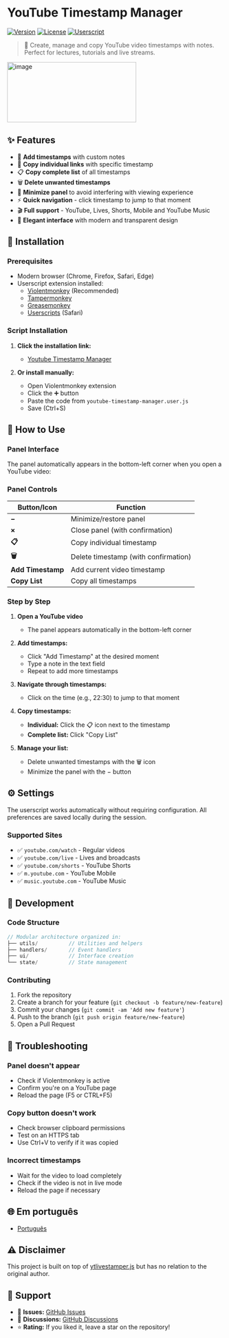 # YouTube Timestamp Manager

[![Version](https://img.shields.io/badge/version-1.0.6-blue.svg)](https://github.com/filipemanuelofs/youtube-timestamp-manager)
[![License](https://img.shields.io/badge/license-MIT-green.svg)](LICENSE)
[![Userscript](https://img.shields.io/badge/userscript-violentmonkey-orange.svg)](https://violentmonkey.github.io/)

> 🎯 Create, manage and copy YouTube video timestamps with notes. Perfect for lectures, tutorials and live streams.

<img width="300" height="140" alt="image" src="https://github.com/user-attachments/assets/ad11e324-f8fb-485e-8a07-731ae50c03d9" />

## ✨ Features

- 📝 **Add timestamps** with custom notes
- 🔗 **Copy individual links** with specific timestamp
- 📋 **Copy complete list** of all timestamps
- 🗑️ **Delete unwanted timestamps**
- 🔽 **Minimize panel** to avoid interfering with viewing experience
- ⚡ **Quick navigation** - click timestamp to jump to that moment
- 🎬 **Full support** - YouTube, Lives, Shorts, Mobile and YouTube Music
- 🌙 **Elegant interface** with modern and transparent design

## 🚀 Installation

### Prerequisites

- Modern browser (Chrome, Firefox, Safari, Edge)
- Userscript extension installed:
  - [Violentmonkey](https://violentmonkey.github.io/) (Recommended)
  - [Tampermonkey](https://www.tampermonkey.net/)
  - [Greasemonkey](https://www.greasespot.net/)
  - [Userscripts](https://github.com/quoid/userscripts) (Safari)

### Script Installation

1. **Click the installation link:**

   - [Youtube Timestamp Manager](https://github.com/filipemanuelofs/youtube-timestamp-manager/raw/main/youtube-timestamp-manager.user.js)

2. **Or install manually:**
   - Open Violentmonkey extension
   - Click the ➕ button
   - Paste the code from `youtube-timestamp-manager.user.js`
   - Save (Ctrl+S)

## 📖 How to Use

### Panel Interface

The panel automatically appears in the bottom-left corner when you open a YouTube video:

### Panel Controls

| Button/Icon       | Function                             |
| ----------------- | ------------------------------------ |
| **−**             | Minimize/restore panel               |
| **×**             | Close panel (with confirmation)      |
| **📋**            | Copy individual timestamp            |
| **🗑️**            | Delete timestamp (with confirmation) |
| **Add Timestamp** | Add current video timestamp          |
| **Copy List**     | Copy all timestamps                  |

### Step by Step

1. **Open a YouTube video**

   - The panel appears automatically in the bottom-left corner

2. **Add timestamps:**

   - Click "Add Timestamp" at the desired moment
   - Type a note in the text field
   - Repeat to add more timestamps

3. **Navigate through timestamps:**

   - Click on the time (e.g., 22:30) to jump to that moment

4. **Copy timestamps:**

   - **Individual:** Click the 📋 icon next to the timestamp
   - **Complete list:** Click "Copy List"

5. **Manage your list:**
   - Delete unwanted timestamps with the 🗑️ icon
   - Minimize the panel with the − button

## ⚙️ Settings

The userscript works automatically without requiring configuration. All preferences are saved locally during the session.

### Supported Sites

- ✅ `youtube.com/watch` - Regular videos
- ✅ `youtube.com/live` - Lives and broadcasts
- ✅ `youtube.com/shorts` - YouTube Shorts
- ✅ `m.youtube.com` - YouTube Mobile
- ✅ `music.youtube.com` - YouTube Music

## 🔧 Development

### Code Structure

```javascript
// Modular architecture organized in:
├── utils/          // Utilities and helpers
├── handlers/       // Event handlers
├── ui/             // Interface creation
└── state/          // State management
```

### Contributing

1. Fork the repository
2. Create a branch for your feature (`git checkout -b feature/new-feature`)
3. Commit your changes (`git commit -am 'Add new feature'`)
4. Push to the branch (`git push origin feature/new-feature`)
5. Open a Pull Request

## 🐛 Troubleshooting

### Panel doesn't appear

- Check if Violentmonkey is active
- Confirm you're on a YouTube page
- Reload the page (F5 or CTRL+F5)

### Copy button doesn't work

- Check browser clipboard permissions
- Test on an HTTPS tab
- Use Ctrl+V to verify if it was copied

### Incorrect timestamps

- Wait for the video to load completely
- Check if the video is not in live mode
- Reload the page if necessary

## 🌐 Em português

- [Português](README.md)

## ⚠️ Disclaimer

This project is built on top of [ytlivestamper.js](https://github.com/Krazete/bookmarklets/blob/master/ytlivestamper.js) but has no relation to the original author.

## 🤝 Support

- 📧 **Issues:** [GitHub Issues](https://github.com/filipemanuelofs/youtube-timestamp-manager/issues)
- 💬 **Discussions:** [GitHub Discussions](https://github.com/filipemanuelofs/youtube-timestamp-manager/discussions)
- ⭐ **Rating:** If you liked it, leave a star on the repository!
